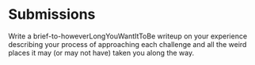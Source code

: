 # Submissions 

Write a brief-to-howeverLongYouWantItToBe writeup on your experience describing your process of approaching each challenge and all the weird places it may (or may not have) taken you along the way.
